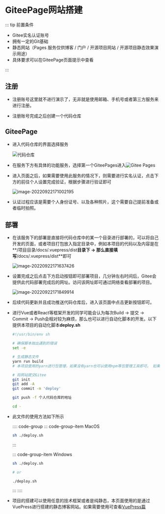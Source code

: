 # GiteePage网站搭建

::: tip 前置条件

- Gitee实名认证账号
- 拥有一定的Git基础
- 静态网站（Pages 服务仅供博客 / 门户 / 开源项目网站 / 开源项目静态效果演示用途）
- 具体要求可以在GiteePage页面提示中查看

:::

## 注册

- 注册账号这里就不进行演示了，无非就是使用邮箱、手机号或者第三方服务来进行注册。

- 注册账号完成之后创建一个代码仓库

  

## GiteePage

- 进入代码仓库的界面选择服务

  ![代码仓库](https://oss.oh-undefined.com/image-20220922165655553-20220922170613343.png)

- 在服务下方有具体的功能服务，选择第一个GiteePages进入![Gitee Pages](https://oss.oh-undefined.com/image-20220922170542883.png)

- 进入页面之后，如果需要使用此服务的情况下，则需要进行实名认证，点击下方的前往个人设置完成验证，根据步骤进行验证即可

  ![image-20220922171002195](https://oss.oh-undefined.com/image-20220922171002195.png)

- 认证过程应该是需要个人身份证号、以及各种照片，这个需要自己提前准备或者临时拍照。

## 部署

- 在该服务下的部署是直接将代码仓库中的某一个目录进行部署的，可以将自己开发的页面，或者项目打包放入指定目录中，例如本项目的代码以及内容是在**/项目目录/docs/.vuepress/dist**目录下 -> 那么直接填写**/docs/.vuepress/dist**即可

  ![image-20220922171637426](https://oss.oh-undefined.com/image-20220922171637426.png)

- 设置完成之后点击下方启动按钮即可部署项目，几分钟左右时间后，Gitee会提供此代码部署完成后的网址。访问该网址即可通过网络查看部署的项目。

  ![image-20220922171849914](https://oss.oh-undefined.com/image-20220922171849914.png)

- 后续代码更新并且成功推送代码仓库后，进入该页面中点击更新按钮即可。

- 进行Vue或者React等框架开发的同学可能会认为每次Build -> 提交 -> Commit -> Push会相对较为麻烦，那么也可以进行自动化脚本的开发。以下提供本项目的自动化脚本**deploy.sh**

  ```sh
  #!/usr/bin/env sh
  
  # 确保脚本抛出遇到的错误
  set -e
  
  # 生成静态文件
  yarn run build
  # 本项目使用的yarn进行包管理，如果没有yarn也可以使用npm等包管理工具即可。 如果为纯静态页面，则不需要此步骤
  
  # 将网站提交Gitee
  git init
  git add -A
  git commit -m 'deploy'
  
  git push -f 个人代码仓库的地址
  
  cd -
  ```

- 此文件的使用方法如下所示

  :::: code-group
  ::: code-group-item MacOS

  ```sh
  sh ./deploy.sh
  ```

  :::

  ::: code-group-item Windows

  ```sh
  sh ./deploy.sh
  
  # or
  
  ./deploy.sh
  ```

  :::
  ::::

- 项目的搭建可以使用任意的技术框架或者是纯静态，本页面使用的是通过VuePress进行搭建的静态博客网站。如果需要使用可查看[VuePress篇](./VuePress.md)

<Vssue />